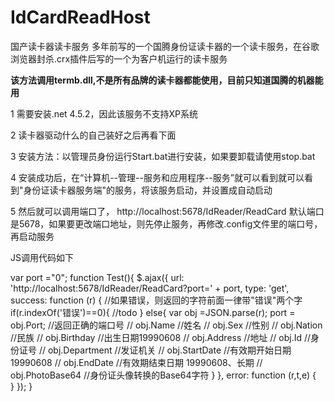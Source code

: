# IdCardReadHost
国产读卡器读卡服务
多年前写的一个国腾身份证读卡器的一个读卡服务，在谷歌浏览器封杀.crx插件后写的一个为客户机运行的读卡服务

****该方法调用termb.dll,不是所有品牌的读卡器都能使用，目前只知道国腾的机器能用****

1 需要安装.net 4.5.2，因此该服务不支持XP系统

2 读卡器驱动什么的自己装好之后再看下面

3 安装方法：以管理员身份运行Start.bat进行安装，如果要卸载请使用stop.bat

4 安装成功后，在“计算机--管理--服务和应用程序--服务”就可以看到就可以看到"身份证读卡器服务端"的服务，将该服务启动，并设置成自动启动

5 然后就可以调用端口了， http://localhost:5678/IdReader/ReadCard  默认端口是5678，如果要更改端口地址，则先停止服务，再修改.config文件里的端口号，再启动服务

JS调用代码如下

var port ="0";
function Test(){
     $.ajax({
            url: 'http://localhost:5678/IdReader/ReadCard?port=' + port,
            type: 'get',
            success: function (r) {
                //如果错误，则返回的字符前面一律带"错误"两个字
                if(r.indexOf('错误')==0){
                  //todo
                }
                else{
                   var obj =JSON.parse(r);
                   port = obj.Port; //返回正确的端口号
                   // obj.Name      //姓名
                   // obj.Sex       //性别
                   // obj.Nation    //民族
                   // obj.Birthday  //出生日期19990608
                   // obj.Address   //地址
                   // obj.Id        //身份证号
                   // obj.Department //发证机关
                   // obj.StartDate  //有效期开始日期 19990608
		               // obj.EndDate    //有效期结束日期 19990608、长期
                   // obj.PhotoBase64 //身份证头像转换的Base64字符
                }
            },
            error: function (r,t,e) {                
            }
        });
}

